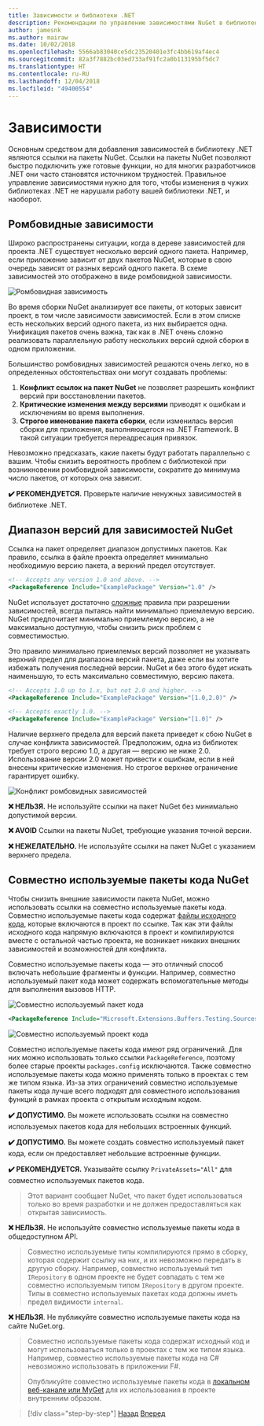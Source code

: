 ```yaml
---
title: Зависимости и библиотеки .NET
description: Рекомендации по управлению зависимостями NuGet в библиотеках .NET.
author: jamesnk
ms.author: mairaw
ms.date: 10/02/2018
ms.openlocfilehash: 5566ab83040ce5dc23520401e3fc4bb619af4ec4
ms.sourcegitcommit: 82a3f7882bc03ed733af91fc2a0b113195bf5dc7
ms.translationtype: HT
ms.contentlocale: ru-RU
ms.lasthandoff: 12/04/2018
ms.locfileid: "49400554"
---
```

# <a name="dependencies"></a>Зависимости

Основным средством для добавления зависимостей в библиотеку .NET являются ссылки на пакеты NuGet. Ссылки на пакеты NuGet позволяют быстро подключить уже готовые функции, но для многих разработчиков .NET они часто становятся источником трудностей. Правильное управление зависимостями нужно для того, чтобы изменения в чужих библиотеках .NET не нарушали работу вашей библиотеки .NET, и наоборот.

## <a name="diamond-dependencies"></a>Ромбовидные зависимости

Широко распространены ситуации, когда в дереве зависимостей для проекта .NET существует несколько версий одного пакета. Например, если приложение зависит от двух пакетов NuGet, которые в свою очередь зависят от разных версий одного пакета. В схеме зависимостей это отображено в виде ромбовидной зависимости.

![Ромбовидная зависимость](./media/dependencies/diamond-dependency.png "Diamond dependency")

Во время сборки NuGet анализирует все пакеты, от которых зависит проект, в том числе зависимости зависимостей. Если в этом списке есть нескольких версий одного пакета, из них выбирается одна. Унификация пакетов очень важна, так как в .NET очень сложно реализовать параллельную работу нескольких версий одной сборки в одном приложении.

Большинство ромбовидных зависимостей решаются очень легко, но в определенных обстоятельствах они могут создавать проблемы:

1. **Конфликт ссылок на пакет NuGet** не позволяет разрешить конфликт версий при восстановлении пакетов.
2. **Критические изменения между версиями** приводят к ошибкам и исключениям во время выполнения.
3. **Строгое именование пакета сборки**, если изменилась версия сборки для приложения, выполняющегося на .NET Framework. В такой ситуации требуется переадресация привязок.

Невозможно предсказать, какие пакеты будут работать параллельно с вашим. Чтобы снизить вероятность проблем с библиотекой при возникновении ромбовидной зависимости, сократите до минимума число пакетов, от которых она зависит.

**✔️ РЕКОМЕНДУЕТСЯ.** Проверьте наличие ненужных зависимостей в библиотеке .NET.

## <a name="nuget-dependency-version-ranges"></a>Диапазон версий для зависимостей NuGet

Ссылка на пакет определяет диапазон допустимых пакетов. Как правило, ссылка в файле проекта определяет минимально необходимую версию пакета, а верхний предел отсутствует.

```xml
<!-- Accepts any version 1.0 and above. -->
<PackageReference Include="ExamplePackage" Version="1.0" />
```

NuGet использует достаточно [сложные](/nuget/consume-packages/dependency-resolution) правила при разрешении зависимостей, всегда пытаясь найти минимально приемлемую версию. NuGet предпочитает минимально приемлемую версию, а не максимально доступную, чтобы снизить риск проблем с совместимостью.

Это правило минимально приемлемых версий позволяет не указывать верхний предел для диапазона версий пакета, даже если вы хотите избежать получения последней версии. NuGet и без этого будет искать наименьшую, то есть максимально совместимую, версию пакета.

```xml
<!-- Accepts 1.0 up to 1.x, but not 2.0 and higher. -->
<PackageReference Include="ExamplePackage" Version="[1.0,2.0)" />

<!-- Accepts exactly 1.0. -->
<PackageReference Include="ExamplePackage" Version="[1.0]" />
```

Наличие верхнего предела для версий пакета приведет к сбою NuGet в случае конфликта зависимостей. Предположим, одна из библиотек требует строго версию 1.0, а другая — версию не ниже 2.0. Использование версии 2.0 может привести к ошибкам, если в ней внесены критические изменения. Но строгое верхнее ограничение гарантирует ошибку.

![Конфликт ромбовидных зависимостей](./media/dependencies/diamond-dependency-conflict.png "Diamond dependency conflict")

**❌ НЕЛЬЗЯ.** Не используйте ссылки на пакет NuGet без минимально допустимой версии.

**❌ AVOID** Ссылки на пакеты NuGet, требующие указания точной версии.

**❌ НЕЖЕЛАТЕЛЬНО.** Не используйте ссылки на пакет NuGet с указанием верхнего предела.

## <a name="nuget-shared-source-packages"></a>Совместно используемые пакеты кода NuGet

Чтобы снизить внешние зависимости пакета NuGet, можно использовать ссылки на совместно используемые пакеты кода. Совместно используемые пакеты кода содержат [файлы исходного кода](/nuget/reference/nuspec#including-content-files), которые включаются в проект по ссылке. Так как эти файлы исходного кода напрямую включаются в проект и компилируются вместе с остальной частью проекта, не возникает никаких внешних зависимостей и возможностей для конфликта.

Совместно используемые пакеты кода — это отличный способ включать небольшие фрагменты и функции. Например, совместно используемый пакет кода может содержать вспомогательные методы для выполнения вызовов HTTP.

![Совместно используемый пакет кода](./media/dependencies/shared-source-package.png "Shared source package")

```xml
<PackageReference Include="Microsoft.Extensions.Buffers.Testing.Sources" PrivateAssets="All" Version="1.0" />
```

![Совместно используемый проект кода](./media/dependencies/shared-source-project.png "Shared source project")

Совместно используемые пакеты кода имеют ряд ограничений. Для них можно использовать только ссылки `PackageReference`, поэтому более старые проекты `packages.config` исключаются. Также совместно используемые пакеты кода можно применять только в проектах с тем же типом языка. Из-за этих ограничений совместно используемые пакеты кода лучше всего подходят для совместного использования функций в рамках проекта с открытым исходным кодом.

**✔️ ДОПУСТИМО.** Вы можете использовать ссылки на совместно используемых пакетов кода для небольших встроенных функций.

**✔️ ДОПУСТИМО.** Вы можете создать совместно используемый пакет кода, если он предоставляет небольшие встроенные функции.

**✔️ РЕКОМЕНДУЕТСЯ.** Указывайте ссылку `PrivateAssets="All"` для совместно используемых пакетов кода.

> Этот вариант сообщает NuGet, что пакет будет использоваться только во время разработки и не должен предоставляться как открытая зависимость.

**❌ НЕЛЬЗЯ.** Не используйте совместно используемые пакеты кода в общедоступном API.

> Совместно используемые типы компилируются прямо в сборку, которая содержит ссылку на них, и их невозможно передать в другую сборку. Например, совместно используемый тип `IRepository` в одном проекте не будет совпадать с тем же совместно используемым типом `IRepository` в другом проекте. Типы в совместно используемых пакетах кода должны иметь предел видимости `internal`.

**❌ НЕЛЬЗЯ**. Не публикуйте совместно используемые пакеты кода на сайте NuGet.org.

> Совместно используемые пакеты кода содержат исходный код и могут использоваться только в проектах с тем же типом языка. Например, совместно используемые пакеты кода на C# невозможно использовать в приложении F#.
>
> Опубликуйте совместно используемые пакеты кода в [локальном веб-канале или MyGet](./publish-nuget-package.md) для их использования в проекте внутренним образом.

>[!div class="step-by-step"]
>[Назад](nuget.md)
>[Вперед](sourcelink.md)